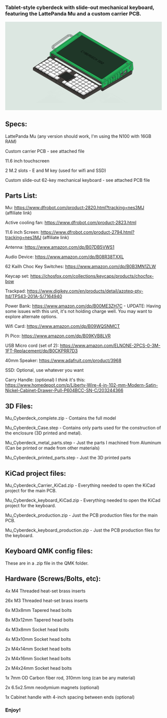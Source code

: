 ### Tablet-style cyberdeck with slide-out mechanical keyboard, featuring the LattePanda Mu and a custom carrier PCB.

![Diagram](/images/cell-shaded-cyberdeck-1440.png)

## Specs:

LattePanda Mu (any version should work, I'm using the N100 with 16GB RAM)

Custom carrier PCB - see attached file

11.6 inch touchscreen

2 M.2 slots - E and M key (used for wifi and SSD)

Custom slide-out 62-key mechanical keyboard - see attached PCB file

## Parts List:

Mu: https://www.dfrobot.com/product-2820.html?tracking=nes3MJ (affiliate link)

Active cooling fan: https://www.dfrobot.com/product-2823.html

11.6 inch Screen: https://www.dfrobot.com/product-2794.html?tracking=nes3MJ (affiliate link)

Antenna: https://www.amazon.com/dp/B07DB5VWS1

Audio Device: https://www.amazon.com/dp/B08R38TXXL

62 Kailh Choc Key Switches: https://www.amazon.com/dp/B0B3MN1ZLW

Keycap set: https://chosfox.com/collections/keycaps/products/chocfox-bow

Trackpad: https://www.digikey.com/en/products/detail/azoteq-pty-ltd/TPS43-201A-S/7164940

Power Bank: https://www.amazon.com/dp/B00ME3ZH7C - UPDATE: Having some issues with this unit, it's not holding charge well. You may want to explore alternate options.

Wifi Card: https://www.amazon.com/dp/B09WQSNMCT

Pi Pico: https://www.amazon.com/dp/B09KVB8LVR

USB Micro cord (set of 2): https://www.amazon.com/ELNONE-2PCS-0-3M-1FT-Replacement/dp/B0CKPRR7D3

40mm Speaker: https://www.adafruit.com/product/3968

SSD: Optional, use whatever you want

Carry Handle: (optional) I *think* it's this: https://www.homedepot.com/p/Liberty-Wire-4-in-102-mm-Modern-Satin-Nickel-Cabinet-Drawer-Pull-P604BCC-SN-C/203244366

## 3D Files:

Mu_Cyberdeck_complete.zip - Contains the full model

Mu_Cyberdeck_Case.step - Contains only parts used for the construction of the enclosure (3D printed and metal).

Mu_Cyberdeck_metal_parts.step - Just the parts I machined from Aluminum (Can be printed or made from other materials)

Mu_Cyberdeck_printed_parts.step - Just the 3D printed parts

## KiCad project files:

Mu_Cyberdeck_Carrier_KiCad.zip - Everything needed to open the KiCad project for the main PCB.

Mu_Cyberdeck_keyboard_KiCad.zip - Everything needed to open the KiCad project for the keyboard.

Mu_Cyberdeck_production.zip - Just the PCB production files for the main PCB.

Mu_Cyberdeck_keyboard_production.zip - Just the PCB production files for the keyboard.

## Keyboard QMK config files:

These are in a .zip file in the QMK folder.

## Hardware (Screws/Bolts, etc):

4x M4 Threaded heat-set brass inserts

26x M3 Threaded heat-set brass inserts

6x M3x8mm Tapered head bolts

8x M3x12mm Tapered head bolts

4x M3x8mm Socket head bolts

4x M3x10mm Socket head bolts

2x M4x14mm Socket head bolts

2x M4x16mm Socket head bolts

2x M4x24mm Socket head bolts

1x 7mm OD Carbon fiber rod, 310mm long (can be any material)

2x 6.5x2.5mm neodymium magnets (optional)

1x Cabinet handle with 4-inch spacing between ends (optional)

### Enjoy!
